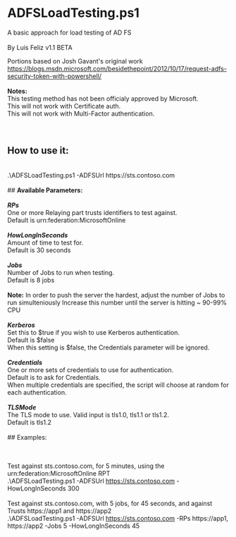 # ADFSLoadTesting.ps1

 A basic approach for load testing of AD FS<br>
 <br>
 By Luis Feliz
 v1.1 BETA

 Portions based on Josh Gavant's original work<br>
 https://blogs.msdn.microsoft.com/besidethepoint/2012/10/17/request-adfs-security-token-with-powershell/
 <br>
<br>
 <b>Notes:</b><br>
        This testing method has not been officialy approved by Microsoft.<br>
        This will not work with Certificate auth.<br>
        This will not work with Multi-Factor authentication.<br>
 <br>
<br>
## <b>How to use it:</b>
 <br>
 .\ADFSLoadTesting.ps1 -ADFSUrl https://sts.contoso.com
 <br><br>
## <b>Available Parameters:</b><br>
 <br>
   <b><i>RPs</i></b>
  <br> 
   One or more Relaying part trusts identifiers to test against.
   <br>Default is urn:federation:MicrosoftOnline
  <br> <br>
   <b><i>HowLongInSeconds</i></b><br>
   Amount of time to test for.<br>Default is 30 seconds<br>
 <br>  
   <b><i>Jobs</i></b>
  <br> 
   Number of Jobs to run when testing.<br>Default is 8 jobs
 <br><br>
   <b>Note:</b> In order to push the server the hardest, adjust the number of Jobs to run simulteniously
   Increase this number until the server is hitting ~ 90-99% CPU<br>
 <br>  
   <b><i>Kerberos</i></b>
 <br>
   Set this to $true if you wish to use Kerberos authentication.<br>Default is $false<br>
   When this setting is $false, the Credentials parameter will be ignored.<br>
 <br>  
   <b><i>Credentials</i></b>
 <br>
   One or more sets of credentials to use for authentication.<br>Default is to ask for Credentials.<br>
   When multiple credentials are specified, the script will choose at random for each authentication.<br>
 <br>
   <b><i>TLSMode</i></b>
 <br>
   The TLS mode to use. Valid input is tls1.0, tls1.1 or tls1.2.<br>Default is tls1.2
 <br>
 <br>
## Examples:

<br><br>
     Test against sts.contoso.com, for 5 minutes, using the urn:federation:MicrosoftOnline RPT<br>
          .\ADFSLoadTesting.ps1 -ADFSUrl https://sts.contoso.com -HowLongInSeconds 300<br>
<br>
     Test against sts.contoso.com, with 5 jobs, for 45 seconds, and against Trusts https://app1 and https://app2<br>
          .\ADFSLoadTesting.ps1 -ADFSUrl https://sts.contoso.com -RPs https://app1, https://app2 -Jobs 5 -HowLongInSeconds 45<br>
 <br><br>
 
 
 

 


